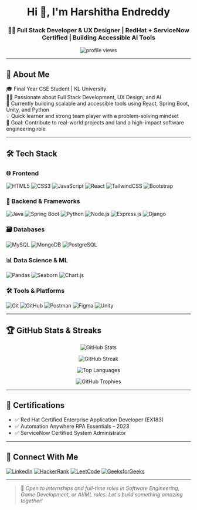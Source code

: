 
<h1 align="center">Hi 👋, I'm Harshitha Endreddy</h1>
<h3 align="center">👩‍💻 Full Stack Developer & UX Designer | RedHat + ServiceNow Certified | Building Accessible AI Tools</h3>

<p align="center">
  <img src="https://komarev.com/ghpvc/?username=harshithaendreddy&label=Profile%20views&color=0e75b6&style=flat" alt="profile views" />
</p>

---

## 🚀 About Me

🎓 Final Year CSE Student | KL University  
👩‍💻 Passionate about Full Stack Development, UX Design, and AI  
🧠 Currently building scalable and accessible tools using React, Spring Boot, Unity, and Python  
💡 Quick learner and strong team player with a problem-solving mindset  
🎯 Goal: Contribute to real-world projects and land a high-impact software engineering role

---

## 🛠️ Tech Stack

### 🌐 Frontend
![HTML5](https://img.shields.io/badge/-HTML5-E34F26?logo=html5&logoColor=white&style=flat)
![CSS3](https://img.shields.io/badge/-CSS3-1572B6?logo=css3&logoColor=white&style=flat)
![JavaScript](https://img.shields.io/badge/-JavaScript-F7DF1E?logo=javascript&logoColor=black&style=flat)
![React](https://img.shields.io/badge/-React-20232A?logo=react&logoColor=61DAFB&style=flat)
![TailwindCSS](https://img.shields.io/badge/-TailwindCSS-38B2AC?logo=tailwind-css&logoColor=white&style=flat)
![Bootstrap](https://img.shields.io/badge/-Bootstrap-563D7C?logo=bootstrap&logoColor=white&style=flat)

### 🧱 Backend & Frameworks
![Java](https://img.shields.io/badge/-Java-007396?logo=java&logoColor=white&style=flat)
![Spring Boot](https://img.shields.io/badge/-SpringBoot-6DB33F?logo=spring&logoColor=white&style=flat)
![Python](https://img.shields.io/badge/-Python-3776AB?logo=python&logoColor=white&style=flat)
![Node.js](https://img.shields.io/badge/-Node.js-339933?logo=node.js&logoColor=white&style=flat)
![Express.js](https://img.shields.io/badge/-Express.js-000000?logo=express&logoColor=white&style=flat)
![Django](https://img.shields.io/badge/-Django-092E20?logo=django&logoColor=white&style=flat)

### 🗃️ Databases
![MySQL](https://img.shields.io/badge/-MySQL-4479A1?logo=mysql&logoColor=white&style=flat)
![MongoDB](https://img.shields.io/badge/-MongoDB-4EA94B?logo=mongodb&logoColor=white&style=flat)
![PostgreSQL](https://img.shields.io/badge/-PostgreSQL-4169E1?logo=postgresql&logoColor=white&style=flat)

### 📊 Data Science & ML
![Pandas](https://img.shields.io/badge/-Pandas-150458?logo=pandas&logoColor=white&style=flat)
![Seaborn](https://img.shields.io/badge/-Seaborn-3776AB?style=flat)
![Chart.js](https://img.shields.io/badge/-Chart.js-FF6384?logo=chartdotjs&logoColor=white&style=flat)

### 🛠️ Tools & Platforms
![Git](https://img.shields.io/badge/-Git-F05032?logo=git&logoColor=white&style=flat)
![GitHub](https://img.shields.io/badge/-GitHub-181717?logo=github&logoColor=white&style=flat)
![Postman](https://img.shields.io/badge/-Postman-FF6C37?logo=postman&logoColor=white&style=flat)
![Figma](https://img.shields.io/badge/-Figma-F24E1E?logo=figma&logoColor=white&style=flat)
![Unity](https://img.shields.io/badge/-Unity-000000?logo=unity&logoColor=white&style=flat)

---


## 🏆 GitHub Stats & Streaks

<p align="center">
  <img src="https://github-readme-stats.vercel.app/api?username=harshithaendreddy&show_icons=true&theme=default" alt="GitHub Stats"/>
</p>
<p align="center">
  <img src="https://github-readme-streak-stats.herokuapp.com?user=harshithaendreddy&theme=default&date_format=M%20j%5B%2C%20Y%5D" alt="GitHub Streak"/>
</p>
<p align="center">
  <img src="https://github-readme-stats.vercel.app/api/top-langs/?username=harshithaendreddy&layout=compact&langs_count=10" alt="Top Languages"/>
</p>
<p align="center">
  <img src="https://github-profile-trophy.vercel.app/?username=harshithaendreddy" alt="GitHub Trophies"/>
</p>

---

## 🏅 Certifications

- ✅ Red Hat Certified Enterprise Application Developer (EX183)
- ✅ Automation Anywhere RPA Essentials – 2023
- ✅ ServiceNow Certified System Administrator

---

## 💬 Connect With Me

[![LinkedIn](https://img.shields.io/badge/-LinkedIn-blue?logo=linkedin&logoColor=white)](https://www.linkedin.com/in/harshitha-endreddy/)
[![HackerRank](https://img.shields.io/badge/-HackerRank-2EC866?logo=hackerrank&logoColor=white)](https://www.hackerrank.com/klu_2200032479)
[![LeetCode](https://img.shields.io/badge/-LeetCode-FFA116?logo=leetcode&logoColor=white)](https://leetcode.com/klu_2200032479)
[![GeeksforGeeks](https://img.shields.io/badge/-GeeksforGeeks-0F9D58?logo=geeksforgeeks&logoColor=white)](https://auth.geeksforgeeks.org/user/harshithared7jp3/)

---

> 📌 *Open to internships and full-time roles in Software Engineering, Game Development, or AI/ML roles. Let's build something amazing together!*

